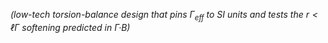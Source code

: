 *(low-tech torsion-balance design that pins $\Gamma_{\text{eff}}$ to SI units and tests the $r<\ell\Gamma$ softening predicted in Γ·B)*